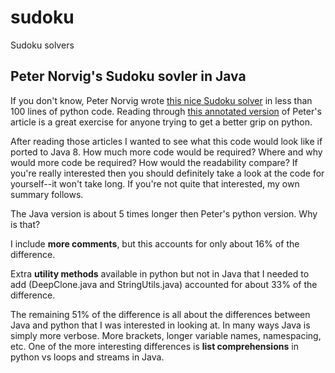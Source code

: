 # sudoku
Sudoku solvers

## Peter Norvig's Sudoku sovler in Java
If you don't know, Peter Norvig wrote [this nice Sudoku solver](http://www.norvig.com/sudoku.html) in less than 100
lines of python code.  Reading through [this annotated version](https://medium.com/towards-data-science/peter-norvigs-sudoku-solver-25779bb349ce) 
of Peter's article is a great exercise for anyone trying to get a better grip on python.

After reading those articles I wanted to see what this code would look like if
ported to Java 8.  How much more code would be required?  Where and why would
more code be required?  How would the readability compare?  If you're really
interested then you should definitely take a look at the code for yourself--it
won't take long.  If you're not quite that interested, my own summary follows.

The Java version is about 5 times longer then Peter's python version.  Why is that?

I include **more comments**, but this accounts for only about 16% of the difference.

Extra **utility methods** available in python but not in Java that I needed to add (DeepClone.java and StringUtils.java) accounted for about 33% of the difference.

The remaining 51% of the difference is all about the differences between Java and python that I was interested in looking at.
In many ways Java is simply more verbose.  More brackets, longer variable names, namespacing, etc.  One of the more interesting differences is **list comprehensions** in python vs loops and streams in Java.

